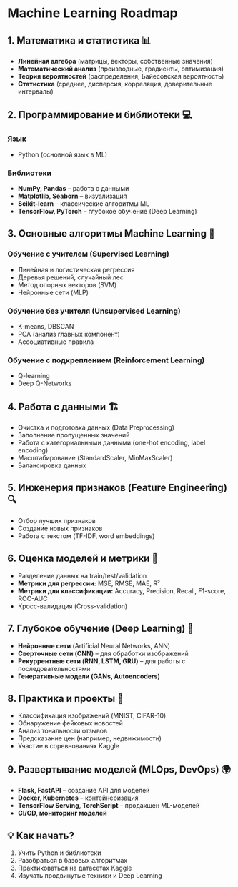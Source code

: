 # Machine Learning Roadmap

## 1. Математика и статистика 📊
- **Линейная алгебра** (матрицы, векторы, собственные значения)
- **Математический анализ** (производные, градиенты, оптимизация)
- **Теория вероятностей** (распределения, Байесовская вероятность)
- **Статистика** (среднее, дисперсия, корреляция, доверительные интервалы)

## 2. Программирование и библиотеки 💻
### **Язык**
- Python (основной язык в ML)

### **Библиотеки**
- **NumPy, Pandas** – работа с данными
- **Matplotlib, Seaborn** – визуализация
- **Scikit-learn** – классические алгоритмы ML
- **TensorFlow, PyTorch** – глубокое обучение (Deep Learning)

## 3. Основные алгоритмы Machine Learning 🤖
### **Обучение с учителем (Supervised Learning)**
- Линейная и логистическая регрессия
- Деревья решений, случайный лес
- Метод опорных векторов (SVM)
- Нейронные сети (MLP)

### **Обучение без учителя (Unsupervised Learning)**
- K-means, DBSCAN
- PCA (анализ главных компонент)
- Ассоциативные правила

### **Обучение с подкреплением (Reinforcement Learning)**
- Q-learning
- Deep Q-Networks

## 4. Работа с данными 🏗️
- Очистка и подготовка данных (Data Preprocessing)
- Заполнение пропущенных значений
- Работа с категориальными данными (one-hot encoding, label encoding)
- Масштабирование (StandardScaler, MinMaxScaler)
- Балансировка данных

## 5. Инженерия признаков (Feature Engineering) 🔍
- Отбор лучших признаков
- Создание новых признаков
- Работа с текстом (TF-IDF, word embeddings)

## 6. Оценка моделей и метрики 📏
- Разделение данных на train/test/validation
- **Метрики для регрессии:** MSE, RMSE, MAE, R²
- **Метрики для классификации:** Accuracy, Precision, Recall, F1-score, ROC-AUC
- Кросс-валидация (Cross-validation)

## 7. Глубокое обучение (Deep Learning) 🧠
- **Нейронные сети** (Artificial Neural Networks, ANN)
- **Сверточные сети (CNN)** – для обработки изображений
- **Рекуррентные сети (RNN, LSTM, GRU)** – для работы с последовательностями
- **Генеративные модели (GANs, Autoencoders)**

## 8. Практика и проекты 🚀
- Классификация изображений (MNIST, CIFAR-10)
- Обнаружение фейковых новостей
- Анализ тональности отзывов
- Предсказание цен (например, недвижимости)
- Участие в соревнованиях Kaggle

## 9. Развертывание моделей (MLOps, DevOps) 🌍
- **Flask, FastAPI** – создание API для моделей
- **Docker, Kubernetes** – контейнеризация
- **TensorFlow Serving, TorchScript** – продакшен ML-моделей
- **CI/CD, мониторинг моделей**

## 💡 Как начать?
1. Учить Python и библиотеки
2. Разобраться в базовых алгоритмах
3. Практиковаться на датасетах Kaggle
4. Изучать продвинутые техники и Deep Learning

